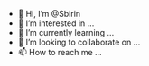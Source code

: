 - 👋 Hi, I’m @Sbirin
- 👀 I’m interested in ...
- 🌱 I’m currently learning ...
- 💞️ I’m looking to collaborate on ...
- 📫 How to reach me ...

<!---
Sbirin/Sbirin is a ✨ special ✨ repository because its `README.md` (this file) appears on your GitHub profile.
You can click the Preview link to take a look at your changes.
--->
